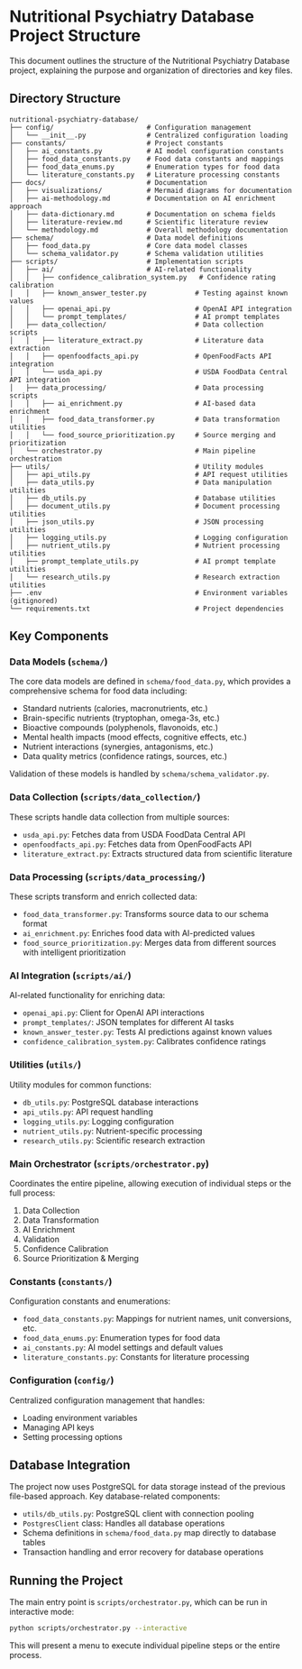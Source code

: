 # Nutritional Psychiatry Database Project Structure

This document outlines the structure of the Nutritional Psychiatry Database project, explaining the purpose and organization of directories and key files.

## Directory Structure

```
nutritional-psychiatry-database/
├── config/                       # Configuration management
│   └── __init__.py               # Centralized configuration loading
├── constants/                    # Project constants
│   ├── ai_constants.py           # AI model configuration constants
│   ├── food_data_constants.py    # Food data constants and mappings
│   ├── food_data_enums.py        # Enumeration types for food data
│   └── literature_constants.py   # Literature processing constants
├── docs/                         # Documentation
│   ├── visualizations/           # Mermaid diagrams for documentation
│   ├── ai-methodology.md         # Documentation on AI enrichment approach
│   ├── data-dictionary.md        # Documentation on schema fields
│   ├── literature-review.md      # Scientific literature review
│   └── methodology.md            # Overall methodology documentation
├── schema/                       # Data model definitions
│   ├── food_data.py              # Core data model classes
│   └── schema_validator.py       # Schema validation utilities
├── scripts/                      # Implementation scripts
│   ├── ai/                       # AI-related functionality
│   │   ├── confidence_calibration_system.py   # Confidence rating calibration
│   │   ├── known_answer_tester.py            # Testing against known values
│   │   ├── openai_api.py                     # OpenAI API integration
│   │   └── prompt_templates/                 # AI prompt templates
│   ├── data_collection/                      # Data collection scripts
│   │   ├── literature_extract.py             # Literature data extraction
│   │   ├── openfoodfacts_api.py              # OpenFoodFacts API integration
│   │   └── usda_api.py                       # USDA FoodData Central API integration
│   ├── data_processing/                      # Data processing scripts
│   │   ├── ai_enrichment.py                  # AI-based data enrichment
│   │   ├── food_data_transformer.py          # Data transformation utilities
│   │   └── food_source_prioritization.py     # Source merging and prioritization
│   └── orchestrator.py                       # Main pipeline orchestration
├── utils/                                    # Utility modules
│   ├── api_utils.py                          # API request utilities
│   ├── data_utils.py                         # Data manipulation utilities
│   ├── db_utils.py                           # Database utilities
│   ├── document_utils.py                     # Document processing utilities
│   ├── json_utils.py                         # JSON processing utilities
│   ├── logging_utils.py                      # Logging configuration
│   ├── nutrient_utils.py                     # Nutrient processing utilities
│   ├── prompt_template_utils.py              # AI prompt template utilities
│   └── research_utils.py                     # Research extraction utilities
├── .env                                      # Environment variables (gitignored)
└── requirements.txt                          # Project dependencies
```

## Key Components

### Data Models (`schema/`)

The core data models are defined in `schema/food_data.py`, which provides a comprehensive schema for food data including:

- Standard nutrients (calories, macronutrients, etc.)
- Brain-specific nutrients (tryptophan, omega-3s, etc.)
- Bioactive compounds (polyphenols, flavonoids, etc.)
- Mental health impacts (mood effects, cognitive effects, etc.)
- Nutrient interactions (synergies, antagonisms, etc.)
- Data quality metrics (confidence ratings, sources, etc.)

Validation of these models is handled by `schema/schema_validator.py`.

### Data Collection (`scripts/data_collection/`)

These scripts handle data collection from multiple sources:

- `usda_api.py`: Fetches data from USDA FoodData Central API
- `openfoodfacts_api.py`: Fetches data from OpenFoodFacts API
- `literature_extract.py`: Extracts structured data from scientific literature

### Data Processing (`scripts/data_processing/`)

These scripts transform and enrich collected data:

- `food_data_transformer.py`: Transforms source data to our schema format
- `ai_enrichment.py`: Enriches food data with AI-predicted values
- `food_source_prioritization.py`: Merges data from different sources with intelligent prioritization

### AI Integration (`scripts/ai/`)

AI-related functionality for enriching data:

- `openai_api.py`: Client for OpenAI API interactions
- `prompt_templates/`: JSON templates for different AI tasks
- `known_answer_tester.py`: Tests AI predictions against known values
- `confidence_calibration_system.py`: Calibrates confidence ratings

### Utilities (`utils/`)

Utility modules for common functions:

- `db_utils.py`: PostgreSQL database interactions
- `api_utils.py`: API request handling
- `logging_utils.py`: Logging configuration
- `nutrient_utils.py`: Nutrient-specific processing
- `research_utils.py`: Scientific research extraction

### Main Orchestrator (`scripts/orchestrator.py`)

Coordinates the entire pipeline, allowing execution of individual steps or the full process:

1. Data Collection
2. Data Transformation
3. AI Enrichment
4. Validation
5. Confidence Calibration
6. Source Prioritization & Merging

### Constants (`constants/`)

Configuration constants and enumerations:

- `food_data_constants.py`: Mappings for nutrient names, unit conversions, etc.
- `food_data_enums.py`: Enumeration types for food data
- `ai_constants.py`: AI model settings and default values
- `literature_constants.py`: Constants for literature processing

### Configuration (`config/`)

Centralized configuration management that handles:

- Loading environment variables
- Managing API keys
- Setting processing options

## Database Integration

The project now uses PostgreSQL for data storage instead of the previous file-based approach. Key database-related components:

- `utils/db_utils.py`: PostgreSQL client with connection pooling
- `PostgresClient` class: Handles all database operations
- Schema definitions in `schema/food_data.py` map directly to database tables
- Transaction handling and error recovery for database operations

## Running the Project

The main entry point is `scripts/orchestrator.py`, which can be run in interactive mode:

```bash
python scripts/orchestrator.py --interactive
```

This will present a menu to execute individual pipeline steps or the entire process.
